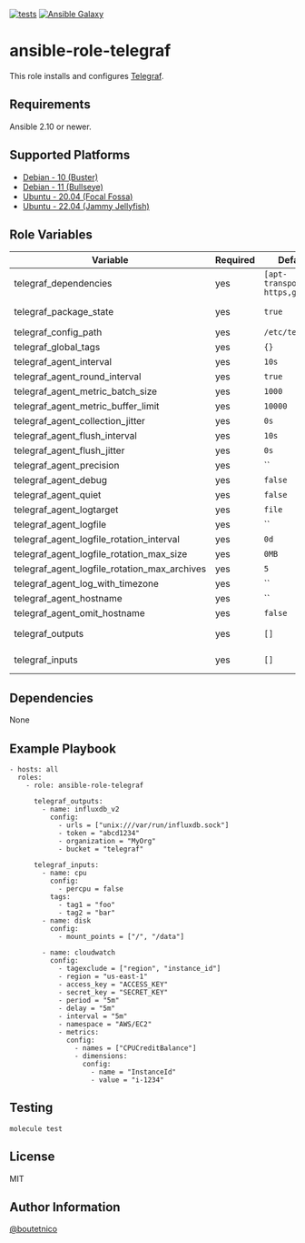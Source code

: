 [![tests](https://github.com/boutetnico/ansible-role-telegraf/workflows/Test%20ansible%20role/badge.svg)](https://github.com/boutetnico/ansible-role-telegraf/actions?query=workflow%3A%22Test+ansible+role%22)
[![Ansible Galaxy](https://img.shields.io/badge/galaxy-boutetnico.telegraf-blue.svg)](https://galaxy.ansible.com/boutetnico/telegraf)


ansible-role-telegraf
=====================

This role installs and configures [Telegraf](https://docs.influxdata.com/telegraf/latest/).

Requirements
------------

Ansible 2.10 or newer.

Supported Platforms
-------------------

- [Debian - 10 (Buster)](https://wiki.debian.org/DebianBuster)
- [Debian - 11 (Bullseye)](https://wiki.debian.org/DebianBullseye)
- [Ubuntu - 20.04 (Focal Fossa)](http://releases.ubuntu.com/20.04/)
- [Ubuntu - 22.04 (Jammy Jellyfish)](http://releases.ubuntu.com/22.04/)

Role Variables
--------------

| Variable                                     | Required | Default                       | Choices | Comments                 |
|----------------------------------------------|----------|-------------------------------|---------|--------------------------|
| telegraf_dependencies                        | yes      | `[apt-transport-https,gnupg]` | list    |                          |
| telegraf_package_state                       | yes      | `true`                        | bool    | Use `latest` to upgrade. |
| telegraf_config_path                         | yes      | `/etc/telegraf`               | string  |                          |
| telegraf_global_tags                         | yes      | `{}`                          | dict    |                          |
| telegraf_agent_interval                      | yes      | `10s`                         | string  |                          |
| telegraf_agent_round_interval                | yes      | `true`                        | bool    |                          |
| telegraf_agent_metric_batch_size             | yes      | `1000`                        | int     |                          |
| telegraf_agent_metric_buffer_limit           | yes      | `10000`                       | int     |                          |
| telegraf_agent_collection_jitter             | yes      | `0s`                          | string  |                          |
| telegraf_agent_flush_interval                | yes      | `10s`                         | string  |                          |
| telegraf_agent_flush_jitter                  | yes      | `0s`                          | string  |                          |
| telegraf_agent_precision                     | yes      | ``                            | string  |                          |
| telegraf_agent_debug                         | yes      | `false`                       | bool    |                          |
| telegraf_agent_quiet                         | yes      | `false`                       | bool    |                          |
| telegraf_agent_logtarget                     | yes      | `file`                        | string  |                          |
| telegraf_agent_logfile                       | yes      | ``                            | string  |                          |
| telegraf_agent_logfile_rotation_interval     | yes      | `0d`                          | string  |                          |
| telegraf_agent_logfile_rotation_max_size     | yes      | `0MB`                         | string  |                          |
| telegraf_agent_logfile_rotation_max_archives | yes      | `5`                           | int     |                          |
| telegraf_agent_log_with_timezone             | yes      | ``                            | string  |                          |
| telegraf_agent_hostname                      | yes      | ``                            | string  |                          |
| telegraf_agent_omit_hostname                 | yes      | `false`                       | bool    |                          |
| telegraf_outputs                             | yes      | `[]`                          | list    | See `defaults/main.yml`. |
| telegraf_inputs                              | yes      | `[]`                          | list    | See `defaults/main.yml`. |


Dependencies
------------

None

Example Playbook
----------------

    - hosts: all
      roles:
        - role: ansible-role-telegraf

          telegraf_outputs:
            - name: influxdb_v2
              config:
                - urls = ["unix:///var/run/influxdb.sock"]
                - token = "abcd1234"
                - organization = "MyOrg"
                - bucket = "telegraf"

          telegraf_inputs:
            - name: cpu
              config:
                - percpu = false
              tags:
                - tag1 = "foo"
                - tag2 = "bar"
            - name: disk
              config:
                - mount_points = ["/", "/data"]

            - name: cloudwatch
              config:
                - tagexclude = ["region", "instance_id"]
                - region = "us-east-1"
                - access_key = "ACCESS_KEY"
                - secret_key = "SECRET_KEY"
                - period = "5m"
                - delay = "5m"
                - interval = "5m"
                - namespace = "AWS/EC2"
                - metrics:
                  config:
                    - names = ["CPUCreditBalance"]
                    - dimensions:
                      config:
                        - name = "InstanceId"
                        - value = "i-1234"

Testing
-------

    molecule test

License
-------

MIT

Author Information
------------------

[@boutetnico](https://github.com/boutetnico)

